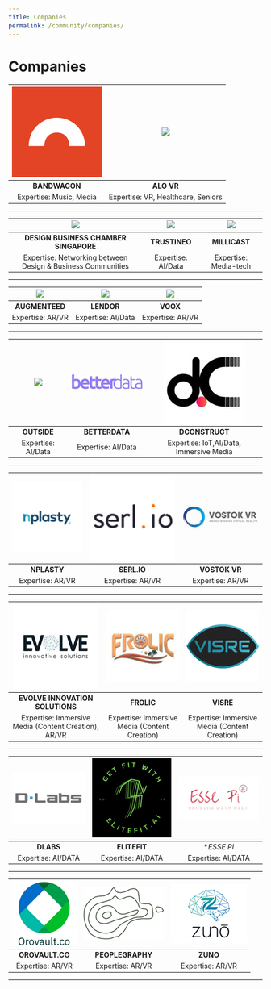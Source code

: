 ```yaml
---
title: Companies
permalink: /community/companies/
---
```

# Companies

|[![](/images/companies/bandwagon.png)](https://www.bandwagon.asia/)| [![](/images/companies/AloVR_300x230.jpg)](https://alo.health/) |
|:---------------------------------------:|:---------------------------------------:|
|**BANDWAGON**| **ALO VR** |
| Expertise: Music, Media | Expertise: VR, Healthcare, Seniors |

***

|[![](/images/companies/DBCS_300x230px.png)](https://www.dbcsingapore.org/)|[![](/images/companies/trustineo.jpg)](https://www.trustineo.net)| [![](/images/companies/millicast.png)](https://www.millicast.com/) |
|:-------------:|:-------------:|:-------------:|
|**DESIGN BUSINESS CHAMBER SINGAPORE**| **TRUSTINEO** | **MILLICAST** |
| Expertise: Networking between Design & Business Communities | Expertise: AI/Data | Expertise: Media-tech |

***

 |[![](/images/companies/augmenteed.png)](https://www.augmenteed.tech/)|[![](/images/companies/lendor.png)](https://lendor.sg)| [![](/images/companies/voox.png)](https://battleskybrigade.com/) |
|:-------------:|:-------------:|:-------------:|
|**AUGMENTEED**| **LENDOR** | **VOOX** |
| Expertise: AR/VR | Expertise: AI/Data | Expertise: AR/VR |

***

 |[![](/images/companies/outside.png)](https://outsideapp.co)|[![](/images/companies/betterdata.png)](https://www.betterdata.ai)| [![](/images/companies/dconstruct.png)](https://www.dconstruct.co/) |
|:-------------:|:-------------:|:-------------:|
|**OUTSIDE**| **BETTERDATA** | **DCONSTRUCT** |
| Expertise: AI/Data | Expertise: AI/Data | Expertise: IoT,AI/Data, Immersive Media |

***

 |[![](/images/companies/nplasty.png)](https://nplasty.com/)|[![](/images/companies/serlio.png)](https://serl.io/)| [![](/images/companies/vostok.png)](https://www.vostokvr.com/) |
|:-------------:|:-------------:|:-------------:|
|**NPLASTY**| **SERL.IO** | **VOSTOK VR** |
| Expertise: AR/VR | Expertise: AR/VR | Expertise: AR/VR |

***

 |[![](/images/companies/evolve.png)](https://www.eis.sg/)|[![](/images/companies/frolic.png)](https://www.canva.com/design/DAEf9jEvemQ/jk85gl21cl_Q1qcDM05ISw/view?website#2:frolic-games)| [![](/images/companies/visre.png)](https://www.visre.co/) |
|:-------------:|:-------------:|:-------------:|
|**EVOLVE INNOVATION SOLUTIONS**| **FROLIC** | **VISRE** |
| Expertise: Immersive Media (Content Creation), AR/VR | Expertise: Immersive Media (Content Creation) | Expertise: Immersive Media (Content Creation) |

***

 |[![](/images/companies/dlabs.png)](https://dlabs.sg/)|[![](/images/companies/elitefit.png)](https://elitefitforyou.com/)| [![](/images/companies/essepi.png)](https://essepi.io/) |
|:-------------:|:-------------:|:-------------:|
|**DLABS**| **ELITEFIT** | **ESSE PI* |
| Expertise: AI/DATA | Expertise: AI/DATA | Expertise: AI/DATA |

***

 |[![](/images/companies/orovault.png)](https://www.orovault.co/)|[![](/images/companies/peoplegraphy.png)](https://www.facebook.com/people/Peoplegraphy-SG/100064389390051/)| [![](/images/companies/zuno.png)](https://zuno-ai.com/) |
|:-------------:|:-------------:|:-------------:|
|**OROVAULT.CO**| **PEOPLEGRAPHY** | **ZUNO** |
| Expertise: AR/VR | Expertise: AR/VR | Expertise: AR/VR |

***
